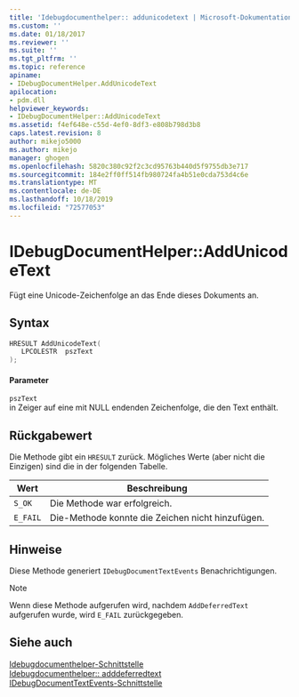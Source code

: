 ```yaml
---
title: 'Idebugdocumenthelper:: addunicodetext | Microsoft-Dokumentation'
ms.custom: ''
ms.date: 01/18/2017
ms.reviewer: ''
ms.suite: ''
ms.tgt_pltfrm: ''
ms.topic: reference
apiname:
- IDebugDocumentHelper.AddUnicodeText
apilocation:
- pdm.dll
helpviewer_keywords:
- IDebugDocumentHelper::AddUnicodeText
ms.assetid: f4ef648e-c55d-4ef0-8df3-e808b798d3b8
caps.latest.revision: 8
author: mikejo5000
ms.author: mikejo
manager: ghogen
ms.openlocfilehash: 5820c380c92f2c3cd95763b440d5f9755db3e717
ms.sourcegitcommit: 184e2ff0ff514fb980724fa4b51e0cda753d4c6e
ms.translationtype: MT
ms.contentlocale: de-DE
ms.lasthandoff: 10/18/2019
ms.locfileid: "72577053"
---
```

# <a name="idebugdocumenthelperaddunicodetext"></a>IDebugDocumentHelper::AddUnicodeText
Fügt eine Unicode-Zeichenfolge an das Ende dieses Dokuments an.  
  
## <a name="syntax"></a>Syntax  
  
```cpp
HRESULT AddUnicodeText(  
   LPCOLESTR  pszText  
);  
```  
  
#### <a name="parameters"></a>Parameter  
 `pszText`  
 in Zeiger auf eine mit NULL endenden Zeichenfolge, die den Text enthält.  
  
## <a name="return-value"></a>Rückgabewert  
 Die Methode gibt ein `HRESULT` zurück. Mögliches Werte (aber nicht die Einzigen) sind die in der folgenden Tabelle.  
  
|Wert|Beschreibung|  
|-----------|-----------------|  
|`S_OK`|Die Methode war erfolgreich.|  
|`E_FAIL`|Die-Methode konnte die Zeichen nicht hinzufügen.|  
  
## <a name="remarks"></a>Hinweise  
 Diese Methode generiert `IDebugDocumentTextEvents` Benachrichtigungen.  
  
> [!NOTE]
> Wenn diese Methode aufgerufen wird, nachdem `AddDeferredText` aufgerufen wurde, wird `E_FAIL` zurückgegeben.  
  
## <a name="see-also"></a>Siehe auch  
 [Idebugdocumenthelper-Schnittstelle](../../winscript/reference/idebugdocumenthelper-interface.md)    
 [Idebugdocumenthelper:: adddeferredtext](../../winscript/reference/idebugdocumenthelper-adddeferredtext.md)    
 [IDebugDocumentTextEvents-Schnittstelle](../../winscript/reference/idebugdocumenttextevents-interface.md)